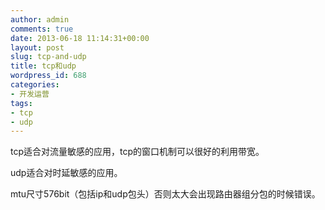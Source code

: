 ```yaml
---
author: admin
comments: true
date: 2013-06-18 11:14:31+00:00
layout: post
slug: tcp-and-udp
title: tcp和udp
wordpress_id: 688
categories:
- 开发运营
tags:
- tcp
- udp
---
```


tcp适合对流量敏感的应用，tcp的窗口机制可以很好的利用带宽。

udp适合对时延敏感的应用。



mtu尺寸576bit（包括ip和udp包头）否则太大会出现路由器组分包的时候错误。
